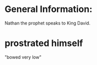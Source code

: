 # General Information:

Nathan the prophet speaks to King David.

# prostrated himself

"bowed very low"